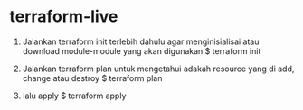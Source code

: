 # terraform-live

1. Jalankan terraform init terlebih dahulu agar menginisialisai atau download module-module yang akan digunakan
$ terraform init

2. Jalankan terraform plan untuk mengetahui adakah resource yang di add, change atau destroy
$ terraform plan

3. lalu apply
$ terraform apply